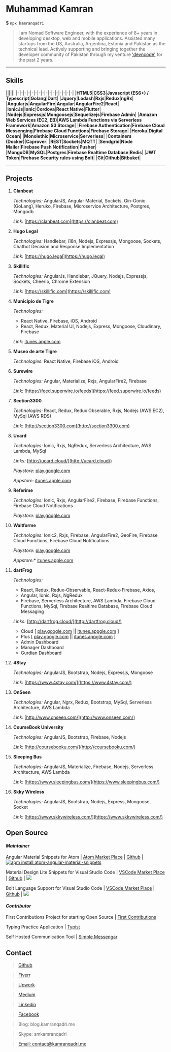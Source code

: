 # Muhammad Kamran

$ `npx kamranqadri`

> I am Nomad Software Engineer, with the experience of 8+ years in developing desktop, web and mobile applications. Assisted many startups from the US, Australia, Argentina, Estonia and Pakistan as the technical lead. Actively supporting and bringing together the developer community of Pakistan through my venture ['devncode'](http://devncode.tech) for the past 2 years.

***

## Skills

||||||
|-|-|-|-|-|-|-|-|-|-|-|-|-|-|-|-|
|**HTML5**|**CSS3**|**Javascript (ES6+) / Typescript**|**Golang**|**Dart**|
|**Jquery**|**Lodash**|**Rxjs**|**Redux**|**ngRx**|
|**Angularjs**|**AngularFire**|**Angular**|**AngularFire2**|**React**|
|**IonicJs**|**Ionic**|**Cordova**|**React Native**|**Flutter**|
|**Nodejs**|**Expressjs**|**Mongoosejs**|**Sequelizejs**|**Firebase Admin**|
|**Amazon Web Services (EC2, EB)**|**AWS Lambda Functions via Serverless Framework**|**Amazon S3 Storage**|
|**Firebase Authentication**|**Firebase Cloud Messenging**|**Firebase Cloud Functions**|**Firebase Storage**|
|**Heroku**|**Digital Ocean**|
|**Monolethic**|**Microservice**|**Serverless**|
|**Containers (Docker)**|**Caprover**|
|**REST**|**Sockets**|**MQTT**|
|**Sendgrid**|**Node Mailer**|**Firebase Push Notification**|**Pusher**|
|**MongoDB**|**MySQL**|**Postgres**|**Firebase Realtime Database**|**Redis**|
|**JWT Token**|**Firebase Security rules using Bolt**|
|**Git**|**Github**|**Bitbuket**|

***

## Projects

1.  **Clanbeat**

    *Technologies:* AngularJS, Angular Material, Sockets, Gin-Gonic (GoLang), Heruko, Firebase, Microservice Architecture, Postgres, Mongodb

    *Link:* [https://clanbeat.com](https://clanbeat.com)

0. **Hugo Legal**

    *Technologies:* Handlebar, i18n, Nodejs, Expressjs, Mongoose, Sockets, Chatbot Decision and Response Implementation 

    *Link:* [https://hugo.legal](https://hugo.legal)

0. **Skillific**

    *Technologies:* AngularJs, Handlebar, JQuery, Nodejs, Expressjs, Sockets, Cheerio, Chrome Extension

    *Link:* [https://skillific.com](https://skillific.com)

0. **Municipio de Tigre**

    *Technologies:* 
    - React Native, Firebase, iOS, Android
    - React, Redux, Material UI, Nodejs, Express, Mongoose, Cloudinary, Firebase

    *Link:* [itunes.apple.com](https://itunes.apple.com/AR/app/id1439267163?l=es)

0. **Museo de arte Tigre**

    *Technologies:* React Native, Firebase iOS, Android

0. **Surewire**

    *Technologies:* Angular, Materialize, Rxjs, AngularFire2, Firebase

    *Link:* [https://feed.superwire.io/feeds](https://feed.superwire.io/feeds)

0. **Section3300**

    *Technologies:* React, Redux, Redux Obserable, Rxjs, Nodejs (AWS EC2), MySql (AWS RDS)

    *Link:* [http://section3300.com](http://section3300.com)

0. **Ucard**

    *Technologies:* Ionic, Rxjs, NgRedux, Serverless Architecture, AWS Lambda, MySql

    *Links:* [http://ucard.cloud/](http://ucard.cloud/)
    
    *Playstore:* [play.google.com](https://play.google.com/store/apps/details?id=cloud.ucard.basic)

    *Appstore:* [itunes.apple.com](https://itunes.apple.com/us/app/ucard-cloud/id1216466125?ls=1&mt=8)

0. **Referime**

    *Technologies:* Ionic, Rxjs, AngularFire2, Firebase, Firebase Functions, Firebase Cloud Notifications
    
    *Playstore:* [play.google.com](https://play.google.com/store/apps/details?id=com.algorithmous.referime)

0. **Waitforme**

    *Technologies:* Ionic2, Rxjs, Firebase, AngularFire2, GeoFire, Firebase Cloud Functions, Firebase Cloud Notifications
    
    *Playstore:* [play.google.com](https://play.google.com/store/apps/details?id=com.happio.waitforme.rider&hl=en)

    *Appstore:** [itunes.apple.com](https://itunes.apple.com/th/app/waitforme/id1241266805?mt=8)

0. **dartFrog**

    *Technologies:*
    - React, Redux, Redux-Observable, React-Redux-Firebase, Axios,
    - Angular, Ionic, Rxjs, NgRedux
    - Firebase, Serverless Architecture, AWS Lambda, Firebase Cloud Functions, MySql, Firebase Realtime Database, Firebase Cloud Messaging

    *Links:* [http://dartfrog.cloud/](http://dartfrog.cloud/)

    - Cloud [ [play.google.com](https://play.google.com/store/apps/details?id=cloud.dartfrog.basic) || [itunes.appgle.com](https://itunes.apple.com/us/app/dartfrog-cloud/id1201223764?ls=1&mt=8) ]
    - Plus [ [play.google.com](https://play.google.com/store/apps/details?id=cloud.dartfrog.business) || [itunes.appgle.com](https://itunes.apple.com/th/app/dartfrog-cloud-business-soho/id1244686179?mt=8) ]
    - Admin Dashboard
    - Manager Dashboard
    - Gurdian Dashboard


0. **4Stay**

    *Technologies:* AngularJS, Bootstrap, Nodejs, Expressjs, Mongoose
    
    *Link:* [https://www.4stay.com/](https://www.4stay.com/)

0. **OnSeen**
    
    *Technologies:* Angular, Ngrx, Redux, Bootstrap, MySql, Serverless Architecture, AWS Lambda
    
    *Link:* [http://www.onseen.com/](http://www.onseen.com/)

0. **CourseBook University**

    *Technologies:* AngularJS, Bootstrap, Firebase, Nodejs

    *Link:* [http://coursebooku.com/](http://coursebooku.com/)

0. **Sleeping Bus**

    *Technologies:* AngularJS, Materialize, Firebase, Nodejs, Serverless Architecture, AWS Lambda

    *Link:* [https://www.sleepingbus.com/](https://www.sleepingbus.com/)

0. **Skky Wireless**

    *Technologies:* AngularJS, Bootstrap, Nodejs, Express, Mongoose, Socket

    *Link:* [https://www.skkywireless.com/](https://www.skkywireless.com/)

## Open Source 

#### *Maintainer*

  Angular Material Snippets for Atom | [Atom Market Place](https://atom.io/packages/atom-angular-material-snippets?lipi=urn%3Ali%3Apage%3Ad_flagship3_profile_view_base%3BXvukosGMSaK9Jahp8hzDKw%3D%3D) | [Github](https://github.com/smkamranqadri/atom-angular-material-snippets) | [![apm install atom-angular-material-snippets](https://apm-badges.herokuapp.com/apm/atom-angular-material-snippets.svg)](https://atom.io/packages/atom-angular-material-snippets)
  
  Material Design Lite Snippets for Visual Studio Code | [VSCode Market Place](https://marketplace.visualstudio.com/items?itemName=smkamranqadri.vscode-material-design-lite-snippets) | [Github](https://github.com/smkamranqadri/vscode-material-design-lite-snippets) | ![](https://vsmarketplacebadge.apphb.com/installs-short/smkamranqadri.vscode-material-design-lite-snippets.svg)
  
  Bolt Language Support for Visual Studio Code | [VSCode Market Place](https://marketplace.visualstudio.com/items?itemName=smkamranqadri.vscode-bolt-language) | [Github](https://github.com/smkamranqadri/vscode-bolt-language) | ![](https://vsmarketplacebadge.apphb.com/installs-short/smkamranqadri.vscode-bolt-language.svg)

#### *Contributor*

  First Contributions Project for starting Open Source | [First Contributions](https://github.com/devncode/first-contributions)

  Typing Practice Application | [Typist](https://typistapp.netlify.com/)

  Self Hosted Communication Tool | [Simple Messengar](https://github.com/lucasinocente/simple-messenger)

## Contact

> [Github](https://github.com/smkamranqadri)

> [Fiverr](https://www.fiverr.com/smkamranqadri)

> [Upwork](https://www.upwork.com/o/profiles/users/_~0110e972200c426be4/)

> [Medium](https://medium.com/@muhammadkamranqadri)

> [Linkedin](https://www.linkedin.com/in/smkamranqadri/)

> [Facebook](facebook.com/devkamran)

> Blog: blog.kamranqadri.me

> Skype: smkamranqadri

> [Email: contact@kamranqadri.me](mailto:contact@kamranqadri.me)

